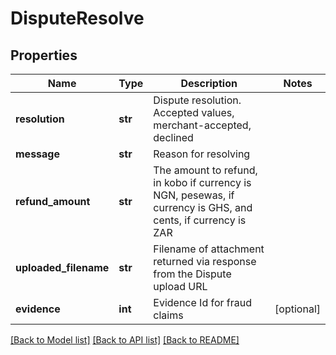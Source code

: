 # DisputeResolve


## Properties
Name | Type | Description | Notes
------------ | ------------- | ------------- | -------------
**resolution** | **str** | Dispute resolution. Accepted values, merchant-accepted, declined | 
**message** | **str** | Reason for resolving | 
**refund_amount** | **str** | The amount to refund, in kobo if currency is NGN, pesewas, if currency is GHS, and cents, if currency is ZAR | 
**uploaded_filename** | **str** | Filename of attachment returned via response from the Dispute upload URL | 
**evidence** | **int** | Evidence Id for fraud claims | [optional] 

[[Back to Model list]](../README.md#documentation-for-models) [[Back to API list]](../README.md#documentation-for-api-endpoints) [[Back to README]](../README.md)


